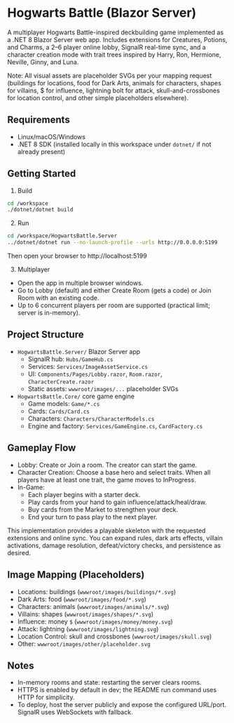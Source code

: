 
# Hogwarts Battle (Blazor Server)

A multiplayer Hogwarts Battle-inspired deckbuilding game implemented as a .NET 8 Blazor Server web app. Includes extensions for Creatures, Potions, and Charms, a 2–6 player online lobby, SignalR real-time sync, and a character creation mode with trait trees inspired by Harry, Ron, Hermione, Neville, Ginny, and Luna.

Note: All visual assets are placeholder SVGs per your mapping request (buildings for locations, food for Dark Arts, animals for characters, shapes for villains, $ for influence, lightning bolt for attack, skull-and-crossbones for location control, and other simple placeholders elsewhere).

## Requirements
- Linux/macOS/Windows
- .NET 8 SDK (installed locally in this workspace under `dotnet/` if not already present)

## Getting Started

1) Build
```bash
cd /workspace
./dotnet/dotnet build
```

2) Run
```bash
cd /workspace/HogwartsBattle.Server
../dotnet/dotnet run --no-launch-profile --urls http://0.0.0.0:5199
```
Then open your browser to http://localhost:5199

3) Multiplayer
- Open the app in multiple browser windows.
- Go to Lobby (default) and either Create Room (gets a code) or Join Room with an existing code.
- Up to 6 concurrent players per room are supported (practical limit; server is in-memory).

## Project Structure
- `HogwartsBattle.Server/` Blazor Server app
  - SignalR hub: `Hubs/GameHub.cs`
  - Services: `Services/ImageAssetService.cs`
  - UI: `Components/Pages/Lobby.razor`, `Room.razor`, `CharacterCreate.razor`
  - Static assets: `wwwroot/images/...` placeholder SVGs
- `HogwartsBattle.Core/` core game engine
  - Game models: `Game/*.cs`
  - Cards: `Cards/Card.cs`
  - Characters: `Characters/CharacterModels.cs`
  - Engine and factory: `Services/GameEngine.cs`, `CardFactory.cs`

## Gameplay Flow
- Lobby: Create or Join a room. The creator can start the game.
- Character Creation: Choose a base hero and select traits. When all players have at least one trait, the game moves to InProgress.
- In-Game:
  - Each player begins with a starter deck.
  - Play cards from your hand to gain influence/attack/heal/draw.
  - Buy cards from the Market to strengthen your deck.
  - End your turn to pass play to the next player.

This implementation provides a playable skeleton with the requested extensions and online sync. You can expand rules, dark arts effects, villain activations, damage resolution, defeat/victory checks, and persistence as desired.

## Image Mapping (Placeholders)
- Locations: buildings (`wwwroot/images/buildings/*.svg`)
- Dark Arts: food (`wwwroot/images/food/*.svg`)
- Characters: animals (`wwwroot/images/animals/*.svg`)
- Villains: shapes (`wwwroot/images/shapes/*.svg`)
- Influence: money `$` (`wwwroot/images/money/money.svg`)
- Attack: lightning (`wwwroot/images/lightning.svg`)
- Location Control: skull and crossbones (`wwwroot/images/skull.svg`)
- Other: `wwwroot/images/other/placeholder.svg`

## Notes
- In-memory rooms and state: restarting the server clears rooms.
- HTTPS is enabled by default in dev; the README run command uses HTTP for simplicity.
- To deploy, host the server publicly and expose the configured URL/port. SignalR uses WebSockets with fallback. 

